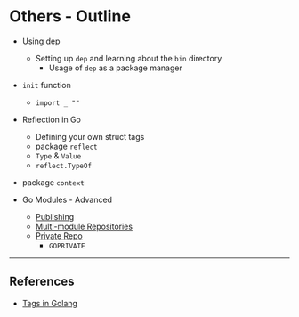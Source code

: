 # Others - Outline

- Using dep
  - Setting up `dep` and learning about the `bin` directory
    - Usage of `dep` as a package manager

- `init` function
  - `import _ ""`

- Reflection in Go
  - Defining your own struct tags
  - package `reflect`
  - `Type` & `Value`
  - `reflect.TypeOf`

- package `context`

- Go Modules - Advanced
  - [Publishing](https://blog.golang.org/publishing-go-modules)
  - [Multi-module Repositories](https://github.com/golang/go/wiki/Modules#faqs--multi-module-repositories)
  - [Private Repo](https://golang.org/cmd/go/#hdr-Module_configuration_for_non_public_modules)
    - `GOPRIVATE`

---

## References

- [Tags in Golang](https://medium.com/golangspec/tags-in-golang-3e5db0b8ef3e)
